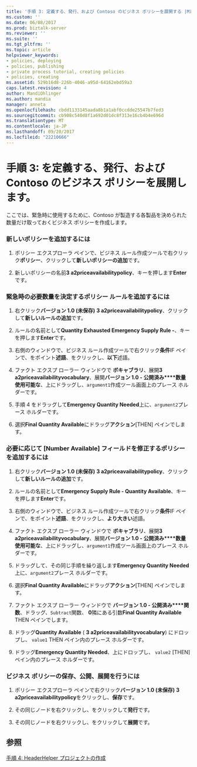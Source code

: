 ```yaml
---
title: '手順 3: 定義する、発行、および Contoso のビジネス ポリシーを展開する |Microsoft ドキュメント'
ms.custom: ''
ms.date: 06/08/2017
ms.prod: biztalk-server
ms.reviewer: ''
ms.suite: ''
ms.tgt_pltfrm: ''
ms.topic: article
helpviewer_keywords:
- policies, deploying
- policies, publishing
- private process tutorial, creating policies
- policies, creating
ms.assetid: 529b16d8-226b-4046-a95d-64162ebd59a3
caps.latest.revision: 4
author: MandiOhlinger
ms.author: mandia
manager: anneta
ms.openlocfilehash: cbdd1133145aada8b1a1abf0ccdde25547b7fed3
ms.sourcegitcommit: cb908c540d8f1a692d01dc8f313e16cb4b4e696d
ms.translationtype: MT
ms.contentlocale: ja-JP
ms.lasthandoff: 09/20/2017
ms.locfileid: "22210666"
---
```

# <a name="step-3-defining-publishing-and-deploying-the-business-policy-for-contoso"></a>手順 3: を定義する、発行、および Contoso のビジネス ポリシーを展開します。
ここでは、緊急時に使用するために、Contoso が製造する各製品を決められた数量だけ取っておくビジネス ポリシーを作成します。  
  
### <a name="to-add-a-new-policy"></a>新しいポリシーを追加するには  
  
1.  ポリシー エクスプローラ ペインで、ビジネス ルール作成ツールで右クリック**ポリシー**、クリックして**新しいポリシーの追加**です。  
  
2.  新しいポリシーの名前**3 a2priceavailabilitypolicy**、キーを押します**Enter**です。  
  
### <a name="to-add-a-policy-rule-to-enforce-the-emergency-quantity-needs"></a>緊急時の必要数量を決定するポリシー ルールを追加するには  
  
1.  右クリック**バージョン 1.0 (未保存)**  **3 a2priceavailabilitypolicy**、クリックして**新しいルールの追加**です。  
  
2.  ルールの名前として**Quantity Exhausted Emergency Supply Rule -**、キーを押します**Enter**です。  
  
3.  右側のウィンドウで、ビジネス ルール作成ツールで右クリック**条件**IF ペインで、をポイント**述語**、をクリックし、**以下**述語。  
  
4.  ファクト エクスプ ローラー ウィンドウで **ボキャブラリ**、展開**3 a2priceavailabilityvocabulary**、展開**バージョン 1.0 - 公開済み****数量使用可能な**、上にドラッグし、`argument1`作成ツール画面上のプレース ホルダーです。  
  
5.  手順 4 をドラッグして**Emergency Quantity Needed**上に、`argument2`プレース ホルダーです。  
  
6.  選択**Final Quantity Available**にドラッグ**アクション**[THEN] ペインでします。  
  
### <a name="to-add-a-policy-to-revise-the-number-available-field-in-the-response"></a>必要に応じて [Number Available] フィールドを修正するポリシーを追加するには  
  
1.  右クリック**バージョン 1.0 (未保存)**  **3 a2priceavailabilitypolicy**、クリックして**新しいルールの追加**です。  
  
2.  ルールの名前として**Emergency Supply Rule - Quantity Available**、キーを押します**Enter**です。  
  
3.  右側のウィンドウで、ビジネス ルール作成ツールで右クリック**条件**IF ペインで、をポイント**述語**、をクリックし、**より大きい**述語。  
  
4.  ファクト エクスプ ローラー ウィンドウで **ボキャブラリ**、展開**3 a2priceavailabilityvocabulary**、展開**バージョン 1.0 - 公開済み****数量使用可能な**、上にドラッグし、`argument1`作成ツール画面上のプレース ホルダーです。  
  
5.  ドラッグして、その同じ手順を繰り返します**Emergency Quantity Needed**上に、`argument2`プレース ホルダーです。  
  
6.  選択**Final Quantity Available**にドラッグ**アクション**[THEN] ペインでします。  
  
7.  ファクト エクスプ ローラー ウィンドウで **バージョン 1.0 - 公開済み****関数**、ドラッグ、`Subtract`関数、 **0**隣にある引数**Final Quantity Available** THEN ペインでします。  
  
8.  ドラッグ**Quantity Available** ( **3 a2priceavailabilityvocabulary**) にドロップし、 `value1` THEN ペイン内のプレース ホルダーです。  
  
9. ドラッグ**Emergency Quantity Needed**、上にドロップし、 `value2` [THEN] ペイン内のプレース ホルダーです。  
  
### <a name="to-save-publish-and-deploy-the-business-policy"></a>ビジネス ポリシーの保存、公開、展開を行うには  
  
1.  ポリシー エクスプローラ ペインで右クリック**バージョン 1.0 (未保存)**  **3 a2priceavailabilitypolicy**をクリックし、**保存**です。  
  
2.  その同じノードを右クリックし、をクリックして**発行**です。  
  
3.  その同じノードを右クリックし、をクリックして**展開**です。  
  
## <a name="see-also"></a>参照  
 [手順 4: HeaderHelper プロジェクトの作成](../../adapters-and-accelerators/accelerator-rosettanet/step-4-creating-the-headerhelper-project.md)